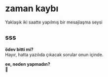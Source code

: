 # zaman kaybı
Yaklaşık iki saatte yapılmış bir mesajlaşma seysi

## sss
**ödev bitti mi?**  
Hayır, hatta yazılıda çıkacak sorular onun içinde.  

**ee, neden yapmadın?**  
🤔
